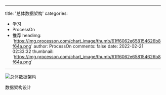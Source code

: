 
---
title: '总体数据架构'
categories: 
 - 学习
 - ProcessOn
 - 推荐
headimg: 'https://img.processon.com/chart_image/thumb/61ff6062e658154626b8f64a.png'
author: ProcessOn
comments: false
date: 2022-02-21 02:33:32
thumbnail: 'https://img.processon.com/chart_image/thumb/61ff6062e658154626b8f64a.png'
---

<div>   
<img class="thumb" alt="总体数据架构" src="https://img.processon.com/chart_image/thumb/61ff6062e658154626b8f64a.png" referrerpolicy="no-referrer">
<p>数据架构设计</p>  
</div>
            